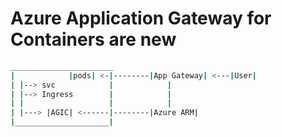 # Azure Application Gateway for Containers are new

```bash
_______________________         
|            |pods| <-|--------|App Gateway| <---|User|
| |--> svc            |            |
| |--> Ingress        |            |
| |                   |            |
| |---> |AGIC| <------|--------|Azure ARM|
|_____________________|
```